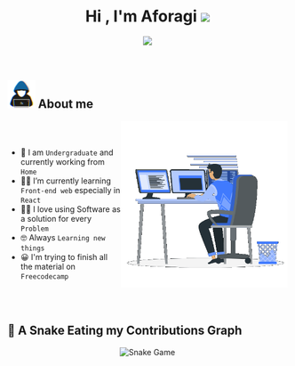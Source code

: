 <h1 align="center">Hi , I'm Aforagi  <img src="https://media.giphy.com/media/hvRJCLFzcasrR4ia7z/giphy.gif" width="35"></h1>
<p align="center">
  <a href="https://github.com/Agililham">
    <img src="https://readme-typing-svg.demolab.com/?lines=Junior%20web%20and%20app%20developer;2%20years%20of%20coding%20experience;Always%20learning%20new%20things&font=Fira%20Code&center=true&width=440&height=45&color=f#f03c15&vCenter=true&pause=1000&size=22" /></a>
</p>

<br>
	
## <picture><img src = "https://github.com/Aforagi/Aforagi/blob/main/images/about.me.gif?raw=true" width = 50px></picture> About me

<picture> <img align="right" src="https://github.com/Aforagi/Aforagi/blob/main/images/right_side.gif?raw=true" width = 300px></picture>

<br><br>

- :school: I am `Undergraduate` and currently working from `Home`
- :man_technologist: I’m currently learning `Front-end web` especially in `React`
- :technologist: I love using Software as a solution for every `Problem`
- :nerd_face: Always `Learning new things`
- :grinning: I'm trying to finish all the material on `Freecodecamp`

<br><br>

## 🐍 A Snake Eating my Contributions Graph
<p align = "center">
	<img src = "https://github.com/Aforagim/Aforagi/blob/output/github-contribution-grid-snake.svg" alt = "Snake Game"/>
</p>
